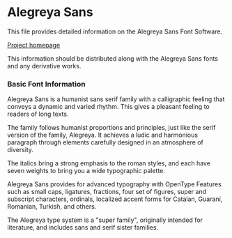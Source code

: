 # Alegreya Sans

This file provides detailed information on the Alegreya Sans Font Software.

[Project homepage](http://www.huertatipografica.com/fonts/alegreya-sans-ht)

This information should be distributed along with the 
Alegreya Sans fonts and any derivative works.

### Basic Font Information


Alegreya Sans is a humanist sans serif family with a calligraphic feeling that conveys a dynamic and varied rhythm. This gives a pleasant feeling to readers of long texts.

The family follows humanist proportions and principles, just like the serif version of the family, Alegreya. It achieves a ludic and harmonious paragraph through elements carefully designed in an atmosphere of diversity.

The italics bring a strong emphasis to the roman styles, and each have seven weights to bring you a wide typographic palette.

Alegreya Sans provides for advanced typography with OpenType Features such as small caps, ligatures, fractions, four set of figures, super and subscript characters, ordinals, localized accent forms for Catalan, Guaraní, Romanian, Turkish, and others.

The Alegreya type system is a "super family", originally intended for literature, and includes sans and serif sister families.